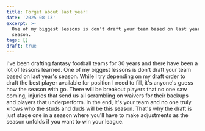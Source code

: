 ```yaml
---
title: Forget about last year!
date: '2025-08-13'
excerpt: >-
  One of my biggest lessons is don't draft your team based on last year's
  season.
tags: []
draft: true
---
```

I've been drafting fantasy football teams for 30 years and there have been a lot of lessons learned.  One of my biggest lessons is don't draft your team based on last year's season.  While I try depending on my draft order to draft the best player available for position I need to fill, it's anyone's guess how the season with go.  There will be breakout players that no one saw coming, injuries that send us all scrambling on waivers for their backups and players that underperform.  In the end, it's your team and no one truly knows who the studs and duds will be this season.  That's why the draft is just stage one in a season where you'll have to make adjustments as the season unfolds if you want to win your league.
